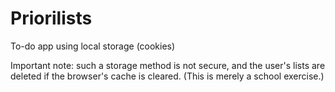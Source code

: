 # Priorilists
To-do app using local storage (cookies)

Important note: such a storage method is not secure, and the user's lists are deleted if the browser's cache is cleared. (This is merely a school exercise.)
